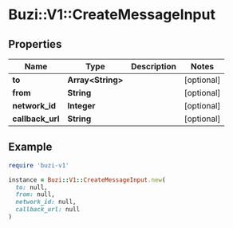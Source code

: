 # Buzi::V1::CreateMessageInput

## Properties

| Name | Type | Description | Notes |
| ---- | ---- | ----------- | ----- |
| **to** | **Array&lt;String&gt;** |  | [optional] |
| **from** | **String** |  | [optional] |
| **network_id** | **Integer** |  | [optional] |
| **callback_url** | **String** |  | [optional] |

## Example

```ruby
require 'buzi-v1'

instance = Buzi::V1::CreateMessageInput.new(
  to: null,
  from: null,
  network_id: null,
  callback_url: null
)
```

